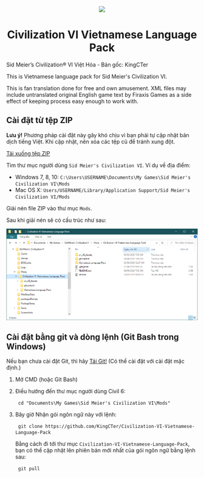 <p align="center">
    <a href="https://civilization.com/">
        <img src="https://github.com/KingCTer/Civilization-VI-Vietnamese-Language-Pack/blob/master/gitcontent/CivilizationVI_GatheringStorm.png?raw=true">
    </a>
</p>

<h1 align="center"><strong>Civilization VI Vietnamese Language Pack</strong></h1>

Sid Meier’s Civilization® VI Việt Hóa - Bản gốc: KingCTer

This is Vietnamese language pack for Sid Meier's Civilization VI.

This is fan translation done for free and own amusement. XML files may include untranslated original English game text by Firaxis Games as a side effect of keeping process easy enough to work with.


## Cài đặt từ tệp ZIP

**Lưu ý!** Phương pháp cài đặt này gây khó chịu vì bạn phải tự cập nhật bản dịch tiếng Việt. Khi cập nhật, nên xóa các tệp cũ để tránh xung đột.

[Tải xuống tệp ZIP](https://github.com/KingCTer/Civilization-VI-Vietnamese-Language-Pack/archive/master.zip)

Tìm thư mục người dùng `Sid Meier's Civilization VI`. Ví dụ về địa điểm:

- Windows 7, 8, 10: `C:\Users\USERNAME\Documents\My Games\Sid Meier's Civilization VI\Mods`
- Mac OS X: `Users/USERNAME/Library/Application Support/Sid Meier's Civilization VI/Mods`

Giải nén file ZIP vào thư mục `Mods`.

Sau khi giải nén sẽ có cấu trúc như sau:

![InstallWithZIP](/gitcontent/InstallWithZIP.png)


## Cài đặt bằng git và dòng lệnh (Git Bash trong Windows)

Nếu bạn chưa cài đặt Git, thì hãy [Tải Git!](https://git-scm.com/download) (Có thể cài đặt với cài đặt mặc định.)

1. Mở CMD (hoặc Git Bash)
2. Điều hướng đến thư mục người dùng Civil 6: 

        cd "Documents\My Games\Sid Meier's Civilization VI\Mods"

3. Bây giờ Nhận gói ngôn ngữ này với lệnh:

        git clone https://github.com/KingCTer/Civilization-VI-Vietnamese-Language-Pack

    Bằng cách đi tới thư mục `Civilization-VI-Vietnamese-Language-Pack`, bạn có thể cập nhật lên phiên bản mới nhất của gói ngôn ngữ bằng lệnh sau:

        git pull
